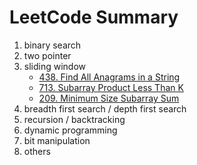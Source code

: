 # LeetCode Summary

1. binary search
2. two pointer
3. sliding window
   - [438. Find All Anagrams in a String](https://leetcode.com/problems/find-all-anagrams-in-a-string/)
   - [713. Subarray Product Less Than K](https://leetcode.com/problems/subarray-product-less-than-k/)
   - [209. Minimum Size Subarray Sum](https://leetcode.com/problems/minimum-size-subarray-sum/)
4. breadth first search / depth first search
5. recursion / backtracking
6. dynamic programming
7. bit manipulation
1. others